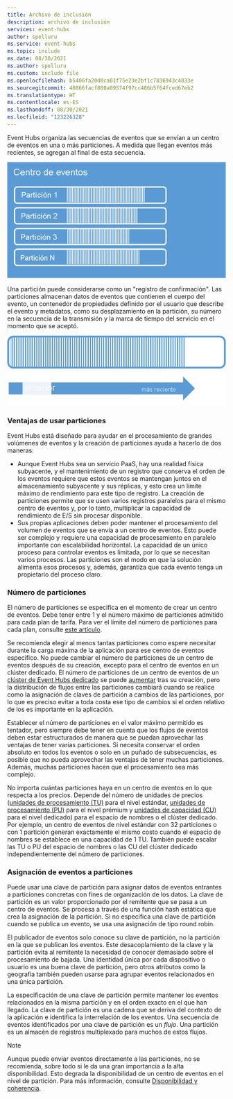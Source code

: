 ```yaml
---
title: Archivo de inclusión
description: archivo de inclusión
services: event-hubs
author: spelluru
ms.service: event-hubs
ms.topic: include
ms.date: 08/30/2021
ms.author: spelluru
ms.custom: include file
ms.openlocfilehash: b5406fa20d0ca01f75e23e2bf1c7836943c4833e
ms.sourcegitcommit: 40866facf800a09574f97cc486b5f64fced67eb2
ms.translationtype: HT
ms.contentlocale: es-ES
ms.lasthandoff: 08/30/2021
ms.locfileid: "123226328"
---
```

Event Hubs organiza las secuencias de eventos que se envían a un centro de eventos en una o más particiones. A medida que llegan eventos más recientes, se agregan al final de esta secuencia. 

![Event Hubs](./media/event-hubs-partitions/multiple-partitions.png)

Una partición puede considerarse como un "registro de confirmación". Las particiones almacenan datos de eventos que contienen el cuerpo del evento, un contenedor de propiedades definido por el usuario que describe el evento y metadatos, como su desplazamiento en la partición, su número en la secuencia de la transmisión y la marca de tiempo del servicio en el momento que se aceptó.

![Diagrama que muestra la secuencia de eventos, de más antiguo o más reciente.](./media/event-hubs-partitions/partition.png)

### <a name="advantages-of-using-partitions"></a>Ventajas de usar particiones
Event Hubs está diseñado para ayudar en el procesamiento de grandes volúmenes de eventos y la creación de particiones ayuda a hacerlo de dos maneras:

- Aunque Event Hubs sea un servicio PaaS, hay una realidad física subyacente, y el mantenimiento de un registro que conserva el orden de los eventos requiere que estos eventos se mantengan juntos en el almacenamiento subyacente y sus réplicas, y esto crea un límite máximo de rendimiento para este tipo de registro. La creación de particiones permite que se usen varios registros paralelos para el mismo centro de eventos y, por lo tanto, multiplicar la capacidad de rendimiento de E/S sin procesar disponible.
- Sus propias aplicaciones deben poder mantener el procesamiento del volumen de eventos que se envía a un centro de eventos. Esto puede ser complejo y requiere una capacidad de procesamiento en paralelo importante con escalabilidad horizontal. La capacidad de un único proceso para controlar eventos es limitada, por lo que se necesitan varios procesos. Las particiones son el modo en que la solución alimenta esos procesos y, además, garantiza que cada evento tenga un propietario del proceso claro. 

### <a name="number-of-partitions"></a>Número de particiones
El número de particiones se especifica en el momento de crear un centro de eventos. Debe tener entre 1 y el número máximo de particiones admitido para cada plan de tarifa. Para ver el límite del número de particiones para cada plan, consulte [este artículo](../event-hubs-quotas.md#basic-vs-standard-vs-premium-vs-dedicated-tiers). 

Se recomienda elegir al menos tantas particiones como espere necesitar durante la carga máxima de la aplicación para ese centro de eventos específico. No puede cambiar el número de particiones de un centro de eventos después de su creación, excepto para el centro de eventos en un clúster dedicado. El número de particiones de un centro de eventos de un [clúster de Event Hubs dedicado](../event-hubs-dedicated-overview.md) se puede [aumentar](../dynamically-add-partitions.md) tras su creación, pero la distribución de flujos entre las particiones cambiará cuando se realice como la asignación de claves de partición a cambios de las particiones, por lo que es preciso evitar a toda costa ese tipo de cambios si el orden relativo de los es importante en la aplicación.

Establecer el número de particiones en el valor máximo permitido es tentador, pero siempre debe tener en cuenta que los flujos de eventos deben estar estructurados de manera que se puedan aprovechar las ventajas de tener varias particiones. Si necesita conservar el orden absoluto en todos los eventos o solo en un puñado de subsecuencias, es posible que no pueda aprovechar las ventajas de tener muchas particiones. Además, muchas particiones hacen que el procesamiento sea más complejo. 

No importa cuántas particiones haya en un centro de eventos en lo que respecta a los precios. Depende del número de unidades de precios ([unidades de procesamiento (TU)](../event-hubs-scalability.md#throughput-units) para el nivel estándar, [unidades de procesamiento (PU)](../event-hubs-scalability.md#processing-units) para el nivel prémium y [unidades de capacidad (CU)](../event-hubs-dedicated-overview.md) para el nivel dedicado) para el espacio de nombres o el clúster dedicado. Por ejemplo, un centro de eventos de nivel estándar con 32 particiones o con 1 partición generan exactamente el mismo costo cuando el espacio de nombres se establece en una capacidad de 1 TU. También puede escalar las TU o PU del espacio de nombres o las CU del clúster dedicado independientemente del número de particiones. 

### <a name="mapping-of-events-to-partitions"></a>Asignación de eventos a particiones
Puede usar una clave de partición para asignar datos de eventos entrantes a particiones concretas con fines de organización de los datos. La clave de partición es un valor proporcionado por el remitente que se pasa a un centro de eventos. Se procesa a través de una función hash estática que crea la asignación de la partición. Si no especifica una clave de partición cuando se publica un evento, se usa una asignación de tipo round robin.

El publicador de eventos solo conoce su clave de partición, no la partición en la que se publican los eventos. Este desacoplamiento de la clave y la partición evita al remitente la necesidad de conocer demasiado sobre el procesamiento de bajada. Una identidad única por cada dispositivo o usuario es una buena clave de partición, pero otros atributos como la geografía también pueden usarse para agrupar eventos relacionados en una única partición.

La especificación de una clave de partición permite mantener los eventos relacionados en la misma partición y en el orden exacto en el que han llegado. La clave de partición es una cadena que se deriva del contexto de la aplicación e identifica la interrelación de los eventos. Una secuencia de eventos identificados por una clave de partición es un *flujo*. Una partición es un almacén de registros multiplexado para muchos de estos flujos. 

> [!NOTE]
> Aunque puede enviar eventos directamente a las particiones, no se recomienda, sobre todo si le da una gran importancia a la alta disponibilidad. Esto degrada la disponibilidad de un centro de eventos en el nivel de partición. Para más información, consulte [Disponibilidad y coherencia](../event-hubs-availability-and-consistency.md).

